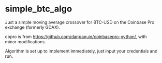 # simple_btc_algo

Just a simple moving average crossover for BTC-USD on the Coinbase Pro exchange (formerly GDAX).

cbpro is from https://github.com/danpaquin/coinbasepro-python/, with minor modifications.

Algorithm is set up to implement immediately, just input your credentials and run.
